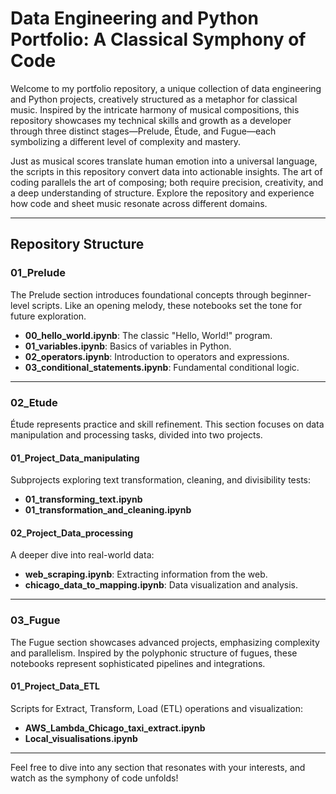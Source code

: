 # Data Engineering and Python Portfolio: A Classical Symphony of Code

Welcome to my portfolio repository, a unique collection of data engineering and Python projects, creatively structured as a metaphor for classical music. Inspired by the intricate harmony of musical compositions, this repository showcases my technical skills and growth as a developer through three distinct stages—Prelude, Étude, and Fugue—each symbolizing a different level of complexity and mastery.

Just as musical scores translate human emotion into a universal language, the scripts in this repository convert data into actionable insights. The art of coding parallels the art of composing; both require precision, creativity, and a deep understanding of structure. Explore the repository and experience how code and sheet music resonate across different domains.

---

## Repository Structure

### 01_Prelude
The Prelude section introduces foundational concepts through beginner-level scripts. Like an opening melody, these notebooks set the tone for future exploration.

- **00_hello_world.ipynb**: The classic "Hello, World!" program.
- **01_variables.ipynb**: Basics of variables in Python.
- **02_operators.ipynb**: Introduction to operators and expressions.
- **03_conditional_statements.ipynb**: Fundamental conditional logic.

---

### 02_Etude
Étude represents practice and skill refinement. This section focuses on data manipulation and processing tasks, divided into two projects.

#### 01_Project_Data_manipulating
Subprojects exploring text transformation, cleaning, and divisibility tests:
- **01_transforming_text.ipynb**
- **01_transformation_and_cleaning.ipynb**

#### 02_Project_Data_processing
A deeper dive into real-world data:
- **web_scraping.ipynb**: Extracting information from the web.
- **chicago_data_to_mapping.ipynb**: Data visualization and analysis.

---

### 03_Fugue
The Fugue section showcases advanced projects, emphasizing complexity and parallelism. Inspired by the polyphonic structure of fugues, these notebooks represent sophisticated pipelines and integrations.

#### 01_Project_Data_ETL
Scripts for Extract, Transform, Load (ETL) operations and visualization:
- **AWS_Lambda_Chicago_taxi_extract.ipynb**
- **Local_visualisations.ipynb**

---

Feel free to dive into any section that resonates with your interests, and watch as the symphony of code unfolds!

